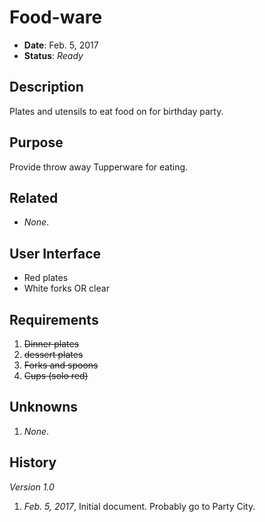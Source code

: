 # Food-ware

- **Date**: Feb. 5, 2017
- **Status**: *Ready*

## Description

Plates and utensils to eat food on for birthday party.

## Purpose

Provide throw away Tupperware for eating.

## Related

- *None*.

## User Interface

- Red plates
- White forks OR clear

## Requirements

1. ~~Dinner plates~~
2. ~~dessert plates~~
3. ~~Forks and spoons~~
4. ~~Cups (solo red)~~

## Unknowns

1. *None*.

## History

*Version 1.0*

1. *Feb. 5, 2017*, Initial document. Probably go to Party City.

